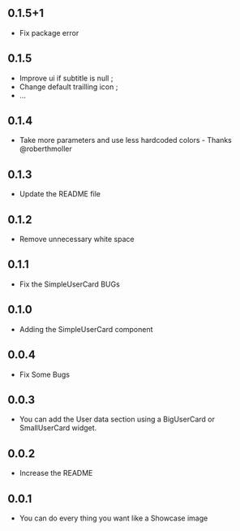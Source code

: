 ## 0.1.5+1
* Fix package error

## 0.1.5

* Improve ui if subtitle is null ;
* Change default trailling icon ;
* ...

## 0.1.4

* Take more parameters and use less hardcoded colors - Thanks @roberthmoller

## 0.1.3

* Update the README file

## 0.1.2

* Remove unnecessary white space

## 0.1.1

* Fix the SimpleUserCard BUGs

## 0.1.0

* Adding the SimpleUserCard component

## 0.0.4

* Fix Some Bugs

## 0.0.3

* You can add the User data section using a BigUserCard or SmallUserCard widget.

## 0.0.2

* Increase the README

## 0.0.1

* You can do every thing you want like a Showcase image